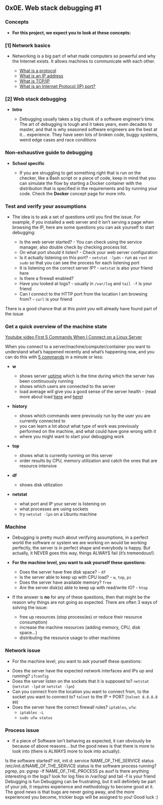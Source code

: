## 0x0E. Web stack debugging #1

### Concepts

* **For this project, we expect you to look at these concepts:**

### [1] Network basics

* Networking is a big part of what made computers so powerful and why the Internet exists. It allows machines to communicate with each other.

	- [What is a protocol](https://www.techtarget.com/searchnetworking/definition/protocol)
	- [What is an IP address](https://computer.howstuffworks.com/internet/basics/what-is-an-ip-address.htm)
	- [What is TCP/IP](https://www.avast.com/c-what-is-tcp-ip#)
	- [What is an Internet Protocol (IP) port?](https://www.lifewire.com/port-numbers-on-computer-networks-817939)

### [2] Web stack debugging

* **Intro**

	- Debugging usually takes a big chunk of a software engineer’s time. The art of debugging is tough and it takes years, even decades to master, and that is why seasoned software engineers are the best at it… experience. They have seen lots of broken code, buggy systems, weird edge cases and race conditions

### Non-exhaustive guide to debugging

* **School specific**

	- If you are struggling to get something right that is run on the checker, like a Bash script or a piece of code, keep in mind that you can simulate the flow by starting a Docker container with the distribution that is specified in the requirements and by running your code. Check the **Docker** concept page for more info.

### Test and verify your assumptions

* The idea is to ask a set of questions until you find the issue. For example, if you installed a web server and it isn’t serving a page when browsing the IP, here are some questions you can ask yourself to start debugging:

	- Is the web server started? - You can check using the service manager, also double check by checking process list.
	- On what port should it listen? - Check your web server configuration
	- Is it actually listening on this port? - `netstat -lpdn` - run as `root` or `sudo` so that you can see the process for each listening port
	- It is listening on the correct server IP? - `netstat` is also your friend here
	- Is there a firewall enabled?
	- Have you looked at logs? - usually in `/var/log` and `tail -f` is your friend
	- Can I connect to the HTTP port from the location I am browsing from? - `curl` is your friend

There is a good chance that at this point you will already have found part of the issue

### Get a quick overview of the machine state

[Youtube video First 5 Commands When I Connect on a Linux Server](https://www.youtube.com/watch?v=1_gqlbADaAw)

When you connect to a server/machine/computer/container you want to understand what’s happened recently and what’s happening now, and you can do this with [5 commands](https://www.linux.com/training-tutorials/first-5-commands-when-i-connect-linux-server/) in a minute or less:

* **w**

	- shows server [uptime](https://www.techtarget.com/whatis/definition/uptime-and-downtime) which is the time during which the server has been continuously running
	- shows which users are connected to the server
	- load average will give you a good sense of the server health - (read more about load [here](https://scoutapm.com/blog/understanding-load-averages) and [here](https://www.brendangregg.com/blog/2017-08-08/linux-load-averages.html))

* **history**

	- shows which commands were previously run by the user you are currently connected to
	- you can learn a lot about what type of work was previously performed on the machine, and what could have gone wrong with it
	- where you might want to start your debugging work

* **top**

	- shows what is currently running on this server
	- order results by CPU, memory utilization and catch the ones that are resource intensive

* **df**

	- shows disk utilization

* **netstat**

	- what port and IP your server is listening on
	- what processes are using sockets
	- try `netstat -lpn` on a Ubuntu machine

### Machine

- Debugging is pretty much about verifying assumptions, in a perfect world the software or system we are working on would be working perfectly, the server is in perfect shape and everybody is happy. But actually, it NEVER goes this way, things ALWAYS fail (it’s tremendous!).

* **For the machine level, you want to ask yourself these questions:**

	- Does the server have free disk space? - `df`
	- Is the server able to keep up with CPU load? - `w`, `top`, `ps`
	- Does the server have available memory? `free`
	- Are the server disk(s) able to keep up with read/write IO? - `htop`

* If the answer is **no** for any of these questions, then that might be the reason why things are not going as expected. There are often 3 ways of solving the issue:

	- free up resources (stop process(es) or reduce their resource consumption)
	- increase the machine resources (adding memory, CPU, disk space…)
	- distributing the resource usage to other machines

### Network issue

* For the machine level, you want to ask yourself these questions:

 - Does the server have the expected network interfaces and IPs up and running? `ifconfig`
 - Does the server listen on the sockets that it is supposed to? `netstat` (`netstat -lpd` or `netstat -lpn`)
 - Can you connect from the location you want to connect from, to the socket you want to connect to? `telnet` to the IP + PORT (`telnet 8.8.8.8 80`)
 - Does the server have the correct firewall rules? `iptables`, `ufw`:
    - `iptables -L`
    - `sudo ufw status`

### Process issue

* If a piece of Software isn’t behaving as expected, it can obviously be because of above reasons… but the good news is that there is more to look into (there is ALWAYS more to look into actually).

Is the software started? init, init.d:
service NAME_OF_THE_SERVICE status
/etc/init.d/NAME_OF_THE_SERVICE status
Is the software process running? pgrep, ps:
pgrep -lf NAME_OF_THE_PROCESS
ps auxf
Is there anything interesting in the logs? look for log files in /var/log/ and tail -f is your friend
Debugging is fun
Debugging can be frustrating, but it will definitely be part of your job, it requires experience and methodology to become good at it. The good news is that bugs are never going away, and the more experienced you become, trickier bugs will be assigned to you! Good luck :)


